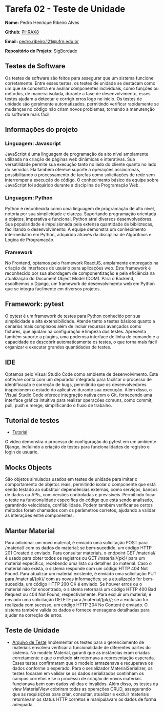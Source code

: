 # Tarefa 02 - Teste de Unidade

**Nome:** Pedro Henrique Ribeiro Alves

**Github:** [PHRAX8](https://github.com/PHRAX8)

**Email:** pedro.ribeiro.121@ufrn.edu.br

**Repositório do Projeto:** [SigBordado](https://github.com/GomesLuan/SigBordado.git)

## Testes de Software

Os testes de software são feitos para assegurar que um sistema funcione corretamente. Entre esses testes, os testes de unidade se destacam como um que se concentra em avaliar componentes individuais, como funções ou métodos, de maneira isolada, durante a fase de desenvolvimento, esses testes ajudam a detectar e corrigir erros logo no início. Os testes de unidade são geralmente automatizados, permitindo verificar rapidamente se mudanças no código não criam novos problemas, tornando a manutenção do software mais fácil.

## Informações do projeto

### Linguagem: Javascript

JavaScript é uma linguagem de programação de alto nível amplamente utilizada na criação de páginas web dinâmicas e interativas. Sua versatilidade permite sua execução tanto no lado do cliente quanto no lado do servidor. Ela também oferece suporte a operações assíncronas, possibilitando o processamento de tarefas como solicitações de rede sem interromper a execução do código. O conhecimento básico da equipe sobre JavaScript foi adquirido durante a disciplina de Programação Web.

### Linguagem: Python

Python é reconhecida como uma linguagem de programação de alto nível, notória por sua simplicidade e clareza. Suportando programação orientada a objetos, imperativa e funcional, Python atrai diversos desenvolvedores. Sua popularidade é impulsionada pela extensa quantidade de bibliotecas, facilitando o desenvolvimento. A equipe demonstra um conhecimento intermediário em Python, adquirido através da disciplina de Algoritmos e Lógica de Programação.

### Framework

No Frontend, optamos pelo framework ReactJS, amplamente empregado na criação de interfaces de usuário para aplicações web. Este framework é reconhecido por sua abordagem de componentização e pela eficiência na atualização do Document Object Model (DOM). Para o Backend, escolhemos o Django, um framework de desenvolvimento web em Python que se integra facilmente em diversos projetos.

## Framework: pytest

O pytest é um framework de testes para Python conhecido por sua simplicidade e alta extensibilidade. Atende tanto a testes básicos quanto a cenários mais complexos além de incluir recursos avançados como fixtures, que ajudam na configuração e limpeza dos testes. Apresenta também suporte a plugins, uma poderosa interface de linha de comando e a capacidade de descobrir automaticamente os testes, o que torna mais fácil organizar e executar grandes quantidades de testes.

## IDE

Optamos pelo Visual Studio Code como ambiente de desenvolvimento. Este software conta com um depurador integrado para facilitar o processo de identificação e correção de bugs, permitindo que os desenvolvedores inspecionem o estado do aplicativo durante sua execução. Além disso, o Visual Studio Code oferece integração nativa com o Git, fornecendo uma interface gráfica intuitiva para realizar operações comuns, como commit, pull, push e merge, simplificando o fluxo de trabalho.

## Tutorial de testes

* [Tutorial](https://www.youtube.com/watch?v=0OOS7sbVn4U)

O vídeo demonstra o processo de configuração do pytest em um ambiente Django, incluindo a criação de testes para funcionalidades de registro e login de usuário.

## Mocks Objects

São objetos simulados usados em testes de unidade para imitar o comportamento de objetos reais, permitindo isolar o componente que está sendo testado ao substituir dependências externas, como serviços, bancos de dados ou APIs, com versões controladas e previsíveis. Permitindo focar o teste na funcionalidade específica do código que está sendo analisado, garantindo velocidade, confiábilidade. Podem também verificar se certos métodos foram chamados com os parâmetros corretos, ajudando a validar as interações entre componentes. 

## Manter Material

Para adicionar um novo material, é enviado uma solicitação POST para /material/ com os dados do material; se bem-sucedido, um código HTTP 201 Created é enviado. Para consultar materiais, o endpoint GET /material/ é usado para obter todos os registros ou GET /material/{pk}/ para um material específico, recebendo uma lista ou detalhes do material. Caso o material não exista, o sistema responde com um código HTTP 404 Not Found.
Para atualizar um material existente, é enviado uma solicitação PUT para /material/{pk}/ com as novas informações; se a atualização for bem-sucedida, um código HTTP 200 OK é enviado. Se houver erros ou o material não for encontrado, o sistema retornará um código HTTP 400 Bad Request ou 404 Not Found, respectivamente. Para excluir um material, é enviado uma solicitação DELETE para /material/{pk}/; se a exclusão for realizada com sucesso, um código HTTP 204 No Content é enviado. O sistema também valida os dados e fornece mensagens detalhadas para ajudar na correção de erros.

## Teste de Unidade
* [Arquivo de Teste](https://github.com/GomesLuan/SigBordado/blob/dev/backend/api/tests.py)
Implementar os testes para o gerenciamento de materiais envolveu verificar a funcionalidade de diferentes partes do sistema. No modelo Material, garanti que as instâncias eram criadas corretamente e que o método __str__ retornava a representação esperada. Esses testes confirmaram que o modelo armazenava e recuperava os dados conforme o esperado.
Para o serializador MaterialSerializer, os testes focaram em validar se os dados serializados continham os campos corretos e se o processo de criação de novos materiais funcionava bem com dados válidos e inválidos. Além disso, os testes da view MaterialView cobriram todas as operações CRUD, assegurando que as requisições para criar, consultar, atualizar e excluir materiais retornavam os status HTTP corretos e manipulavam os dados de forma adequada.





